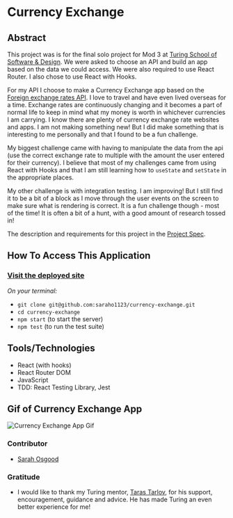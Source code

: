 # Currency Exchange

## Abstract
This project was is for the final solo project for Mod 3 at [Turing School of Software & Design](https://turing.io/). We were asked to choose an API and build an app based on the data we could access. We were also required to use React Router. I also chose to use React with Hooks. 

For my API I choose to make a Currency Exchange app based on the [Foreign exchange rates API](https://exchangeratesapi.io/). I love to travel and have even lived overseas for a time. Exchange rates are continuously changing and it becomes a part of normal life to keep in mind what my money is worth in whichever currencies I am carrying. I know there are plenty of currency exchange rate websites and apps. I am not making something new! But I did make something that is interesting to me personally and that I found to be a fun challenge.

My biggest challenge came with having to manipulate the data from the api (use the correct exchange rate to multiple with the amount the user entered for their currency). I believe that most of my challenges came from using React with Hooks and that I am still learning how to `useState` and `setState` in the appropriate places.

My other challenge is with integration testing. I am improving! But I still find it to be a bit of a block as I move through the user events on the screen to make sure what is rendering is correct. It is a fun challenge though - most of the time! It is often a bit of a hunt, with a good amount of research tossed in!

The description and requirements for this project in the [Project Spec](https://frontend.turing.io/projects/module-3/binary-challenge.html).


## How To Access This Application

### [Visit the deployed site](https://saraho1123.github.io/currency-exchange/)

*On your terminal:*

+ `git clone git@github.com:saraho1123/currency-exchange.git`
+ `cd currency-exchange`
+ `npm start` (to start the server)
+ `npm test` (to run the test suite)


## Tools/Technologies

+ React (with hooks)
+ React Router DOM
+ JavaScript
+ TDD: React Testing Library, Jest


## Gif of Currency Exchange App

![Currency Exchange App Gif](/gif/currency_exchange.gif)


### Contributor

+ [Sarah Osgood](https://github.com/saraho1123)

### Gratitude
+ I would like to thank my Turing mentor, [Taras Tarlov](https://github.com/ttarlov), for his support, encouragement, guidance and advice. He has made Turing an even better experience for me!



 
